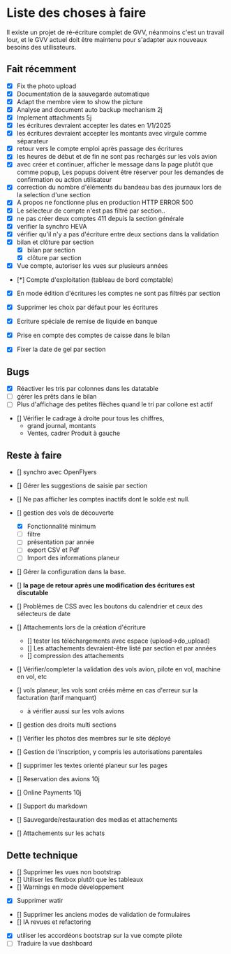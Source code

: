 # Liste des choses à faire

Il existe un projet de ré-écriture complet de GVV, néanmoins c'est un travail lour, et le GVV actuel doit être maintenu pour s'adapter aux nouveaux besoins des utilisateurs.


## Fait récemment

* [x] Fix the photo upload                                  
* [x] Documentation de la sauvegarde automatique            
* [x] Adapt the membre view to show the picture             
* [x] Analyse and document auto backup mechanism             2j
* [x] Implement attachments                                  5j
* [x] les écritures devraient accepter les dates en 1/1/2025
* [x] les écritures devraient accepter les montants avec virgule comme séparateur
* [x] retour vers le compte emploi après passage des écritures
* [x] les heures de début et de fin ne sont pas rechargés sur les vols avion
* [x] avec créer et continuer, afficher le message dans la page plutôt que comme popup, Les popups doivent être réserver pour les demandes de confirmation ou action utilisateur 
* [x] correction du nombre d'éléments du bandeau bas des journaux lors de la selection d'une section
* [x] A propos ne fonctionne plus en production HTTP ERROR 500
* [x] Le sélecteur de compte n'est pas filtré par section..
* [x] ne pas créer deux comptes 411 depuis la section générale
* [x] verifier la synchro HEVA
* [x] vérifier qu'il n'y a pas d'écriture entre deux sections dans la validation
* [x] bilan et clôture par section
  * [x] bilan par section
  * [x] clôture par section
* [x] Vue compte, autoriser les vues sur plusieurs années
* [*] Compte d'exploitation (tableau de bord comptable)
* [x] En mode édition d'écritures les comptes ne sont pas filtrés par section
* [x] Supprimer les choix par défaut pour les écritures
* [x] Ecriture spéciale de remise de liquide en banque
* [x] Prise en compte des comptes de caisse dans le bilan
* [x] Fixer la date de gel par section


## Bugs

* [x] Réactiver les tris par colonnes dans les datatable
* [ ] gérer les prêts dans le bilan
* [ ] Plus d'affichage des petites flèches quand le tri par collone est actif
* [] Vérifier le cadrage à droite pour tous les chiffres, 
  * grand journal, montants
  * Ventes, cadrer Produit à gauche

  
## Reste à faire

* [] synchro avec OpenFlyers
* [] Gérer les suggestions de saisie par section
* [] Ne pas afficher les comptes inactifs dont le solde est null.

* [] gestion des vols de découverte
  * [x] Fonctionnalité minimum
  * [ ] filtre
  * [ ] présentation par année
  * [ ] export CSV et Pdf
  * [ ] Import des informations planeur
* [] Gérer la configuration dans la base.

* [] **la page de retour après une modification des écritures est discutable**
* [] Problèmes de CSS avec les boutons du calendrier et ceux des sélecteurs de date
* [] Attachements lors de la création d'écriture
  * [] tester les téléchargements avec espace (upload->do_upload)
  * [] Les attachements devraient-être listé par section et par années
  * [] compression des attachements
* [] Vérifier/completer la validation des vols avion, pilote en vol, machine en vol, etc
* [] vols planeur, les vols sont créés même en cas d'erreur sur la facturation (tarif manquant)
  - à vérifier aussi sur les vols avions
* [] gestion des droits multi sections
* [] Vérifier les photos des membres sur le site déployé
* [] Gestion de l'inscription, y compris les autorisations parentales
* [] supprimer les textes orienté planeur sur les pages
  
* [] Reservation des avions                                  10j
* [] Online Payments                                         10j
* [] Support du markdown
* [] Sauvegarde/restauration des medias et attachements
* [] Attachements sur les achats


## Dette technique

* [] Supprimer les vues non bootstrap
* [] Utiliser les flexbox plutôt que les tableaux
* [] Warnings en mode développement
* [x] Supprimer watir
* [] Supprimer les anciens modes de validation de formulaires
* [] IA revues et refactoring
* [x] utiliser les accordéons bootstrap sur la vue compte pilote
* [ ] Traduire la vue dashboard
